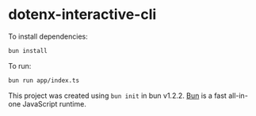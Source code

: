 # dotenx-interactive-cli

To install dependencies:

```bash
bun install
```

To run:

```bash
bun run app/index.ts
```

This project was created using `bun init` in bun v1.2.2. [Bun](https://bun.sh) is a fast all-in-one JavaScript runtime.
